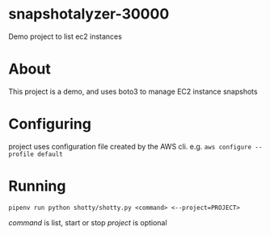 # snapshotalyzer-30000

Demo project to list ec2 instances

# About
This project is a demo, and uses boto3 to manage EC2 instance snapshots

# Configuring
project uses configuration file created by the AWS cli. e.g.
`aws configure --profile default`

# Running
`pipenv run python shotty/shotty.py <command> <--project=PROJECT>`

*command* is list, start or stop
*project* is optional

